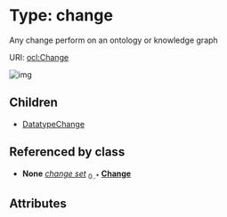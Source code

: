 
# Type: change


Any change perform on an ontology or knowledge graph

URI: [ocl:Change](http://w3id.org/oclChange)


![img](http://yuml.me/diagram/nofunky;dir:TB/class/[Change]^-[DatatypeChange])

## Children

 * [DatatypeChange](DatatypeChange.md)

## Referenced by class

 *  **None** *[change set](change_set.md)*  <sub>0..*</sub>  **[Change](Change.md)**

## Attributes

